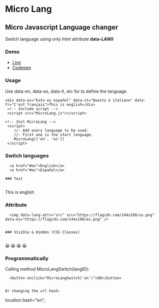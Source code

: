 # Micro Lang

## Micro Javascript Language changer

Switch language using only html attribute **data-*LANG***
 
### Demo

- [Live](https://ealbinu.github.io/MicroLang/)
- [Codepen](https://codepen.io/ealbinu/pen/KKyOYjq?editors=1100)

### Usage

Use data-en, data-es, data-it, etc for to define the language.
  
```
<div data-es="Esto es español" data-it="Questo è italiano" data-fr="C'est français">This is english</div>
 <!-- Include script -->
 <script src="MicroLang.js"></script>

<!-- Init MicroLang -->
 <script>
    //- Add every language to be used.
    //- First one is the start language.
    MicroLang(['en', 'es'])
 </script>
```

### Switch languages
  
```
  <a href="#en">English</a>
  <a href="#es">Español</a>
  
### Text
  
```
  <span data-es="Esto es español">This is english</span>


### Attribute
  
```
  <img data-lang-attr="src" src="https://flagcdn.com/144x108/us.png" data-es="https://flagcdn.com/144x108/es.png" />


### Visible & Hidden (CSS Classes)
  
```
  <span class="visible-en">😀</span>
  <span class="visible-es">😀</span>
  <span class="hide-en">😀</span>
  <span class="hide-es">😀</span>


### Programmatically

Calling method MicroLangSwitch(langID):

```
  <button onclick="MicroLangSwitch('en')">EN</button>


Or changing the url hash:

```
  location.hash="en";
